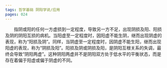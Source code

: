 ```yaml
---
tags: 哲学基础 阴阳学说/应用
pages: 024
---
```

&emsp;&emsp;指阴或阳的任何一方虚损到一定程度，导致另一方不足，出现阴损及阳、阳损及阴的阴阳互损的病机。当阳虚至一定程度时，因阳虚不能生阴，继而出现阴虚的表现，称为“阳损及阴”。同样，当阴虚至一定程度时，因阴虚不能生阳，继而出现阳虚的表现，称为“阴损及阳”。阳损及阴或阴损及阳，是阴阳互根关系的失调，最终会导致“阴阳两虚”。这种阴阳两虚并不是阴阳双方处于低水平的平衡状态，而是存在着偏于阳虚或偏于阴虚的不同。